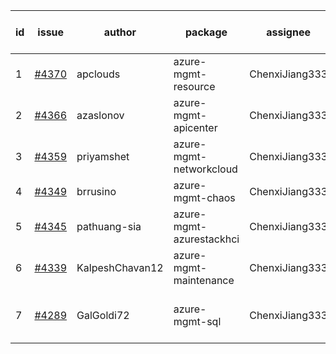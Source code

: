 | id | issue | author | package | assignee | bot advice | created date of issue | target release date | date from target |
| ------ | ------ | ------ | ------ | ------ | ------ | ------ | ------ | :-----: |
| 1 | [#4370](https://github.com/Azure/sdk-release-request/issues/4370) | apclouds | azure-mgmt-resource | ChenxiJiang333 | Attention to inconsistent tag MultiAPI | 07-26 | 08-25 |  |
| 2 | [#4366](https://github.com/Azure/sdk-release-request/issues/4366) | azaslonov | azure-mgmt-apicenter | ChenxiJiang333 | new issue. | 07-26 | 08-25 |  |
| 3 | [#4359](https://github.com/Azure/sdk-release-request/issues/4359) | priyamshet | azure-mgmt-networkcloud | ChenxiJiang333 |  | 07-25 | 08-25 |  |
| 4 | [#4349](https://github.com/Azure/sdk-release-request/issues/4349) | brrusino | azure-mgmt-chaos | ChenxiJiang333 |  | 07-20 | 08-25 |  |
| 5 | [#4345](https://github.com/Azure/sdk-release-request/issues/4345) | pathuang-sia | azure-mgmt-azurestackhci | ChenxiJiang333 | new comment. | 07-19 | 08-25 |  |
| 6 | [#4339](https://github.com/Azure/sdk-release-request/issues/4339) | KalpeshChavan12 | azure-mgmt-maintenance | ChenxiJiang333 |  | 07-15 | 08-25 |  |
| 7 | [#4289](https://github.com/Azure/sdk-release-request/issues/4289) | GalGoldi72 | azure-mgmt-sql | ChenxiJiang333 | close to release date.  HoldOn | 06-27 | 07-28 | 0 |
